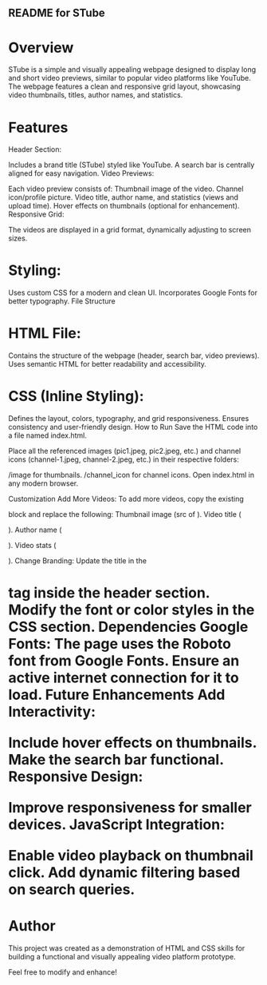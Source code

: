 ## README for STube

# Overview
STube is a simple and visually appealing webpage designed to display long and short video previews, similar to popular video platforms like YouTube. The webpage features a clean and responsive grid layout, showcasing video thumbnails, titles, author names, and statistics.

# Features
Header Section:

Includes a brand title (STube) styled like YouTube.
A search bar is centrally aligned for easy navigation.
Video Previews:

Each video preview consists of:
Thumbnail image of the video.
Channel icon/profile picture.
Video title, author name, and statistics (views and upload time).
Hover effects on thumbnails (optional for enhancement).
Responsive Grid:

The videos are displayed in a grid format, dynamically adjusting to screen sizes.
# Styling:

Uses custom CSS for a modern and clean UI.
Incorporates Google Fonts for better typography.
File Structure
# HTML File:

Contains the structure of the webpage (header, search bar, video previews).
Uses semantic HTML for better readability and accessibility.
# CSS (Inline Styling):

Defines the layout, colors, typography, and grid responsiveness.
Ensures consistency and user-friendly design.
How to Run
Save the HTML code into a file named index.html.

Place all the referenced images (pic1.jpeg, pic2.jpeg, etc.) and channel icons (channel-1.jpeg, channel-2.jpeg, etc.) in their respective folders:

/image for thumbnails.
/channel_icon for channel icons.
Open index.html in any modern browser.

Customization
Add More Videos:
To add more videos, copy the existing <div class="video-preview"> block and replace the following:
Thumbnail image (src of <img>).
Video title (<p class="video-title">).
Author name (<p class="video-author">).
Video stats (<p class="video-stats">).
Change Branding:
Update the title in the <h1> tag inside the header section.
Modify the font or color styles in the CSS section.
Dependencies
Google Fonts: The page uses the Roboto font from Google Fonts. Ensure an active internet connection for it to load.
Future Enhancements
Add Interactivity:

Include hover effects on thumbnails.
Make the search bar functional.
Responsive Design:

Improve responsiveness for smaller devices.
JavaScript Integration:

Enable video playback on thumbnail click.
Add dynamic filtering based on search queries.


# Author
This project was created as a demonstration of HTML and CSS skills for building a functional and visually appealing video platform prototype.

Feel free to modify and enhance!
